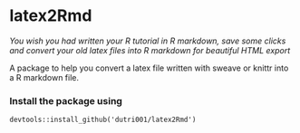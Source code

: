# latex2Rmd

*You wish you had written your R tutorial in R markdown, save some clicks and convert your old latex files into R markdown for beautiful HTML export*

A package to help you convert a latex file written with sweave or knittr into a R markdown file.

### Install the package using
```
devtools::install_github('dutri001/latex2Rmd')
```